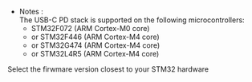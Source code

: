 * Notes : <br />
The USB-C PD stack is supported on the following microcontrollers:
  - STM32F072 (ARM Cortex-M0 core)
  - or STM32F446 (ARM Cortex-M4 core)
  - or STM32G474 (ARM Cortex-M4 core)
  - or STM32L4R5 (ARM Cortex-M4 core)

Select the firwmare version closest to your STM32 hardware
